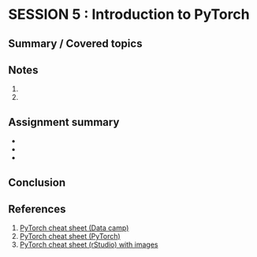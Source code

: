 # SESSION 5 : Introduction to PyTorch

## Summary / Covered topics



## Notes
1. 
2. 




## Assignment summary
- 
- 
- 


## Conclusion




## References
1. [PyTorch cheat sheet (Data camp)](https://images.datacamp.com/image/upload/v1695985637/Marketing/Blog/Deep_Learning_with_PyTorch_1.pdf)
2. [PyTorch cheat sheet (PyTorch)](https://pytorch.org/tutorials/beginner/ptcheat.html)
3. [PyTorch cheat sheet (rStudio) with images](https://rstudio.github.io/cheatsheets/torch.pdf)
